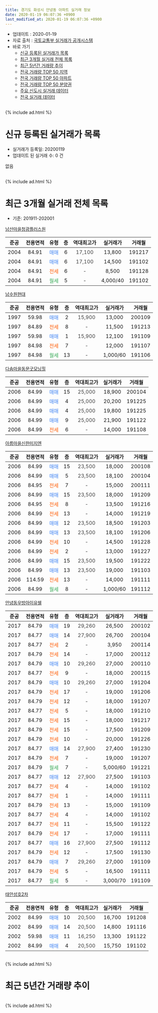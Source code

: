 ```yaml
---
title: 경기도 화성시 안녕동 아파트 실거래 정보
date: 2020-01-19 06:07:36 +0900
last_modified_at: 2020-01-19 06:07:36 +0900
---
```


* 업데이트 : 2020-01-19
* 자료 출처 : [국토교통부 실거래가 공개시스템](http://rt.molit.go.kr)
* 바로 가기
    * [신규 등록된 실거래가 목록](#신규-등록된-실거래가-목록)
    * [최근 3개월 실거래 전체 목록](#최근-3개월-실거래-전체-목록)
    * [최근 5년간 거래량 추이](#최근-5년간-거래량-추이)
    * [전국 거래량 TOP 50 지역](https://apt-info.github.io/apt-trade-info/최근-3개월-전국에서-가장-거래가-많이-발생한-지역)
    * [전국 거래량 TOP 50 아파트](https://apt-info.github.io/apt-trade-info/최근-3개월-전국에서-가장-거래가-많이-발생한-아파트)
    * [전국 거래량 TOP 50 분양권](https://apt-info.github.io/apt-trade-info/최근-3개월-전국에서-가장-거래가-많이-발생한-분양권)
    * [주요 신도시 실거래 데이터](https://apt-info.github.io/apt-trade-info/주요-신도시)
    * [전국 실거래 데이터](https://apt-info.github.io/apt-trade-info/전국)
<br>
{% include ad.html %}
<br>

# 신규 등록된 실거래가 목록
* 실거래가 등록일: 20200119
* 업데이트 된 실거래 수: 0 건

없음

<br>
{% include ad.html %}
<br>

# 최근 3개월 실거래 전체 목록
* 기준: 201911-202001


[남산마을청광플러스원](https://search.naver.com/search.naver?query=%EA%B2%BD%EA%B8%B0%EB%8F%84+%ED%99%94%EC%84%B1%EC%8B%9C+%EC%95%88%EB%85%95%EB%8F%99+%EB%82%A8%EC%82%B0%EB%A7%88%EC%9D%84%EC%B2%AD%EA%B4%91%ED%94%8C%EB%9F%AC%EC%8A%A4%EC%9B%90)

|준공|전용면적|유형|층|역대최고가|실거래가|거래월|
|:---:|:---:|:---:|:---:|:---:|:---:|:---:|
|2004|84.91|<span style="color:#4285f3">매매</span>|6|<span style="color:#444444">17,100</span>|13,800|191217|
|2004|84.91|<span style="color:#4285f3">매매</span>|6|<span style="color:#444444">17,100</span>|14,500|191102|
|2004|84.91|<span style="color:#ff5a00">전세</span>|6|<span style="color:#444444">-</span>|8,500|191128|
|2004|84.91|<span style="color:#34a853">월세</span>|5|<span style="color:#444444">-</span>|4,000/40|191102|

[남수원현대](https://search.naver.com/search.naver?query=%EA%B2%BD%EA%B8%B0%EB%8F%84+%ED%99%94%EC%84%B1%EC%8B%9C+%EC%95%88%EB%85%95%EB%8F%99+%EB%82%A8%EC%88%98%EC%9B%90%ED%98%84%EB%8C%80)

|준공|전용면적|유형|층|역대최고가|실거래가|거래월|
|:---:|:---:|:---:|:---:|:---:|:---:|:---:|
|1997|59.98|<span style="color:#4285f3">매매</span>|2|<span style="color:#444444">15,900</span>|13,000|200109|
|1997|84.89|<span style="color:#ff5a00">전세</span>|8|<span style="color:#444444">-</span>|11,500|191213|
|1997|59.98|<span style="color:#4285f3">매매</span>|1|<span style="color:#444444">15,900</span>|12,100|191109|
|1997|84.98|<span style="color:#ff5a00">전세</span>|7|<span style="color:#444444">-</span>|12,000|191107|
|1997|84.98|<span style="color:#34a853">월세</span>|13|<span style="color:#444444">-</span>|1,000/60|191106|

[다솜마을동문굿모닝힐](https://search.naver.com/search.naver?query=%EA%B2%BD%EA%B8%B0%EB%8F%84+%ED%99%94%EC%84%B1%EC%8B%9C+%EC%95%88%EB%85%95%EB%8F%99+%EB%8B%A4%EC%86%9C%EB%A7%88%EC%9D%84%EB%8F%99%EB%AC%B8%EA%B5%BF%EB%AA%A8%EB%8B%9D%ED%9E%90)

|준공|전용면적|유형|층|역대최고가|실거래가|거래월|
|:---:|:---:|:---:|:---:|:---:|:---:|:---:|
|2006|84.99|<span style="color:#4285f3">매매</span>|15|<span style="color:#444444">25,000</span>|18,900|200104|
|2006|84.99|<span style="color:#4285f3">매매</span>|4|<span style="color:#444444">25,000</span>|20,200|191225|
|2006|84.99|<span style="color:#4285f3">매매</span>|4|<span style="color:#444444">25,000</span>|19,800|191225|
|2006|84.99|<span style="color:#4285f3">매매</span>|9|<span style="color:#444444">25,000</span>|21,900|191122|
|2006|84.99|<span style="color:#ff5a00">전세</span>|6|<span style="color:#444444">-</span>|14,000|191108|

[아름마을신한미지엔](https://search.naver.com/search.naver?query=%EA%B2%BD%EA%B8%B0%EB%8F%84+%ED%99%94%EC%84%B1%EC%8B%9C+%EC%95%88%EB%85%95%EB%8F%99+%EC%95%84%EB%A6%84%EB%A7%88%EC%9D%84%EC%8B%A0%ED%95%9C%EB%AF%B8%EC%A7%80%EC%97%94)

|준공|전용면적|유형|층|역대최고가|실거래가|거래월|
|:---:|:---:|:---:|:---:|:---:|:---:|:---:|
|2006|84.99|<span style="color:#4285f3">매매</span>|15|<span style="color:#444444">23,500</span>|18,000|200108|
|2006|84.99|<span style="color:#4285f3">매매</span>|5|<span style="color:#444444">23,500</span>|18,100|200104|
|2006|84.95|<span style="color:#ff5a00">전세</span>|7|<span style="color:#444444">-</span>|15,000|200111|
|2006|84.99|<span style="color:#4285f3">매매</span>|15|<span style="color:#444444">23,500</span>|18,000|191209|
|2006|84.95|<span style="color:#ff5a00">전세</span>|8|<span style="color:#444444">-</span>|13,500|191216|
|2006|84.99|<span style="color:#ff5a00">전세</span>|13|<span style="color:#444444">-</span>|14,000|191219|
|2006|84.99|<span style="color:#4285f3">매매</span>|12|<span style="color:#444444">23,500</span>|18,500|191203|
|2006|84.99|<span style="color:#4285f3">매매</span>|13|<span style="color:#444444">23,500</span>|18,100|191206|
|2006|84.99|<span style="color:#ff5a00">전세</span>|10|<span style="color:#444444">-</span>|14,500|191228|
|2006|84.99|<span style="color:#ff5a00">전세</span>|2|<span style="color:#444444">-</span>|13,000|191227|
|2006|84.99|<span style="color:#4285f3">매매</span>|15|<span style="color:#444444">23,500</span>|19,500|191222|
|2006|84.99|<span style="color:#4285f3">매매</span>|13|<span style="color:#444444">23,500</span>|19,000|191103|
|2006|114.59|<span style="color:#ff5a00">전세</span>|13|<span style="color:#444444">-</span>|14,000|191111|
|2006|84.99|<span style="color:#34a853">월세</span>|8|<span style="color:#444444">-</span>|1,000/60|191112|

[안녕동우방아이유쉘](https://search.naver.com/search.naver?query=%EA%B2%BD%EA%B8%B0%EB%8F%84+%ED%99%94%EC%84%B1%EC%8B%9C+%EC%95%88%EB%85%95%EB%8F%99+%EC%95%88%EB%85%95%EB%8F%99%EC%9A%B0%EB%B0%A9%EC%95%84%EC%9D%B4%EC%9C%A0%EC%89%98)

|준공|전용면적|유형|층|역대최고가|실거래가|거래월|
|:---:|:---:|:---:|:---:|:---:|:---:|:---:|
|2017|84.79|<span style="color:#4285f3">매매</span>|19|<span style="color:#444444">29,260</span>|26,500|200102|
|2017|84.77|<span style="color:#4285f3">매매</span>|14|<span style="color:#444444">27,900</span>|26,700|200104|
|2017|84.77|<span style="color:#ff5a00">전세</span>|2|<span style="color:#444444">-</span>|3,950|200114|
|2017|84.79|<span style="color:#ff5a00">전세</span>|14|<span style="color:#444444">-</span>|17,000|200112|
|2017|84.79|<span style="color:#4285f3">매매</span>|10|<span style="color:#444444">29,260</span>|27,000|200110|
|2017|84.77|<span style="color:#ff5a00">전세</span>|9|<span style="color:#444444">-</span>|18,000|200115|
|2017|84.79|<span style="color:#4285f3">매매</span>|10|<span style="color:#444444">29,260</span>|27,000|191204|
|2017|84.79|<span style="color:#ff5a00">전세</span>|17|<span style="color:#444444">-</span>|19,000|191206|
|2017|84.79|<span style="color:#ff5a00">전세</span>|12|<span style="color:#444444">-</span>|18,000|191207|
|2017|84.77|<span style="color:#ff5a00">전세</span>|5|<span style="color:#444444">-</span>|18,000|191210|
|2017|84.79|<span style="color:#ff5a00">전세</span>|15|<span style="color:#444444">-</span>|18,000|191217|
|2017|84.79|<span style="color:#ff5a00">전세</span>|15|<span style="color:#444444">-</span>|17,500|191209|
|2017|84.79|<span style="color:#ff5a00">전세</span>|10|<span style="color:#444444">-</span>|20,000|191226|
|2017|84.77|<span style="color:#4285f3">매매</span>|14|<span style="color:#444444">27,900</span>|27,400|191230|
|2017|84.79|<span style="color:#ff5a00">전세</span>|7|<span style="color:#444444">-</span>|19,000|191207|
|2017|84.79|<span style="color:#34a853">월세</span>|7|<span style="color:#444444">-</span>|5,000/60|191221|
|2017|84.77|<span style="color:#4285f3">매매</span>|12|<span style="color:#444444">27,900</span>|27,500|191103|
|2017|84.77|<span style="color:#ff5a00">전세</span>|4|<span style="color:#444444">-</span>|14,000|191102|
|2017|84.77|<span style="color:#ff5a00">전세</span>|1|<span style="color:#444444">-</span>|14,000|191111|
|2017|84.79|<span style="color:#ff5a00">전세</span>|13|<span style="color:#444444">-</span>|15,000|191109|
|2017|84.77|<span style="color:#ff5a00">전세</span>|4|<span style="color:#444444">-</span>|14,000|191102|
|2017|84.77|<span style="color:#ff5a00">전세</span>|11|<span style="color:#444444">-</span>|15,500|191122|
|2017|84.79|<span style="color:#ff5a00">전세</span>|17|<span style="color:#444444">-</span>|17,000|191111|
|2017|84.77|<span style="color:#4285f3">매매</span>|16|<span style="color:#444444">27,900</span>|27,500|191112|
|2017|84.79|<span style="color:#ff5a00">전세</span>|12|<span style="color:#444444">-</span>|17,500|191130|
|2017|84.79|<span style="color:#4285f3">매매</span>|7|<span style="color:#444444">29,260</span>|27,000|191109|
|2017|84.79|<span style="color:#ff5a00">전세</span>|5|<span style="color:#444444">-</span>|16,500|191111|
|2017|84.77|<span style="color:#34a853">월세</span>|5|<span style="color:#444444">-</span>|3,000/70|191109|


<script async src="//pagead2.googlesyndication.com/pagead/js/adsbygoogle.js"></script>
<!-- 기본 -->
<ins class="adsbygoogle"
     style="display:block"
     data-ad-client="ca-pub-1142216861245946"
     data-ad-slot="4805727019"
     data-ad-format="auto"
     data-full-width-responsive="true"></ins>
<script>
(adsbygoogle = window.adsbygoogle || []).push({});
</script>


[태안성호2차](https://search.naver.com/search.naver?query=%EA%B2%BD%EA%B8%B0%EB%8F%84+%ED%99%94%EC%84%B1%EC%8B%9C+%EC%95%88%EB%85%95%EB%8F%99+%ED%83%9C%EC%95%88%EC%84%B1%ED%98%B82%EC%B0%A8)

|준공|전용면적|유형|층|역대최고가|실거래가|거래월|
|:---:|:---:|:---:|:---:|:---:|:---:|:---:|
|2002|84.99|<span style="color:#4285f3">매매</span>|10|<span style="color:#444444">20,500</span>|16,700|191208|
|2002|84.99|<span style="color:#4285f3">매매</span>|14|<span style="color:#444444">20,500</span>|14,800|191116|
|2002|59.98|<span style="color:#4285f3">매매</span>|11|<span style="color:#444444">16,250</span>|13,300|191122|
|2002|84.99|<span style="color:#4285f3">매매</span>|4|<span style="color:#444444">20,500</span>|15,750|191102|


<br>
{% include ad.html %}
<br>

# 최근 5년간 거래량 추이


<div style="width:100%;">
    <canvas id="deal_progress" height="200"></canvas>
</div>

<script>
new Chart(document.getElementById("deal_progress"), {
    type: 'line',
    data: {
        labels: ['201501','201502','201503','201504','201505','201506','201507','201508','201509','201510','201511','201512','201601','201602','201603','201604','201605','201606','201607','201608','201609','201610','201611','201612','201701','201702','201703','201704','201705','201706','201707','201708','201709','201710','201711','201712','201801','201802','201803','201804','201805','201806','201807','201808','201809','201810','201811','201812','201901','201902','201903','201904','201905','201906','201907','201908','201909','201910','201911','201912','202001'],
        datasets: [{
            label: '매매',
            pointRadius: 1,
            data: [22, 19, 33, 31, 35, 22, 22, 19, 16, 17, 15, 12, 12, 6, 18, 20, 13, 16, 14, 10, 14, 18, 13, 15, 13, 11, 10, 15, 25, 22, 11, 17, 26, 11, 20, 13, 36, 25, 16, 10, 10, 14, 13, 11, 15, 17, 8, 4, 11, 6, 7, 14, 12, 6, 7, 11, 15, 17, 10, 10, 7],
            borderColor: "rgba(255, 201, 14, 1)",
            backgroundColor: "rgba(255, 201, 14, 0.5)",
            fill: false,
            lineTension: 0
        },{
            label: '전월세',
            pointRadius: 1,
            data: [11, 14, 20, 19, 12, 12, 16, 10, 12, 13, 15, 10, 9, 11, 17, 13, 16, 4, 10, 17, 8, 9, 5, 9, 7, 8, 11, 10, 11, 14, 14, 8, 11, 24, 36, 31, 31, 11, 11, 11, 7, 5, 9, 9, 8, 11, 3, 5, 7, 6, 10, 8, 9, 10, 17, 14, 6, 22, 16, 13, 4],
            borderColor: "rgba(0, 141, 185, 1)",
            backgroundColor: "rgba(0, 141, 185, 0.5)",
            fill: false,
            lineTension: 0
        }
        ]
    },
    options: {
        responsive: true,
        title: {
            display: false
        },
        tooltips: {
            mode: 'index',
            intersect: false
        },
        hover: {
            mode: 'nearest',
            intersect: true
        },
        scales: {
            xAxes: [{
                display: true,
                scaleLabel: {
                    display: true,
                    labelString: '년/월'
                }
            }],
            yAxes: [{
                display: true,
                ticks: {
                    suggestedMin: 0,
                },
                scaleLabel: {
                    display: true,
                    labelString: '실거래 수'
                }
            }]
        }
    }
});

</script>


<br>
{% include ad.html %}
<br>


